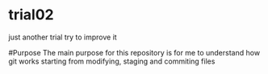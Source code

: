 # trial02
just another trial
try to improve it

#Purpose
The main purpose for this repository is for me to understand how git works
starting from modifying, staging and commiting files

